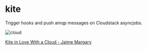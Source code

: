 kite
====

Trigger hooks and push amqp messages on Cloudstack asyncjobs.

![cloud](http://speckycdn.sdm.netdna-cdn.com/wp-content/uploads/2011/10/kite-loves-cloud.jpg)

[Kite in Love With a Cloud - Jaime Margary](http://www.flickr.com/photos/22648291@N03/5877237525/)
